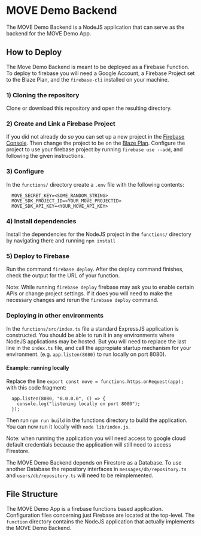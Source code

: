 # MOVE Demo Backend
The MOVE Demo Backend is a NodeJS application that can serve as the backend for the MOVE Demo App.

## How to Deploy
The Move Demo Backend is meant to be deployed as a Firebase Function.
To deploy to firebase you will need a Google Account, a Firebase Project set to the Blaze Plan, and the `firebase-cli` installed on your machine.

### 1) Cloning the repository
Clone or download this repository and open the resulting directory.
### 2) Create and Link a Firebase Project
If you did not already do so you can set up a new project in the [Firebase Console](https://console.firebase.google.com/).
Then change the project to be on the [Blaze Plan](https://firebase.google.com/docs/projects/billing/firebase-pricing-plans#switch-between-pricing-plans).
Configure the project to use your firebase project by running `firebase use --add`, and following the given instructions.
### 3) Configure 
In the `functions/` directory create a `.env` file with the following contents:
```
  MOVE_SECRET_KEY=<SOME_RANDOM_STRING>
  MOVE_SDK_PROJECT_ID=<YOUR_MOVE_PROJECTID>
  MOVE_SDK_API_KEY=<YOUR_MOVE_API_KEY>
```
### 4) Install dependencies
Install the dependencies for the NodeJS project in the `functions/` directory by navigating there and running `npm install`
### 5) Deploy to Firebase
Run the command `firebase deploy`.
After the deploy command finishes, check the output for the URL of your function.

Note: While running `firebase deploy` firebase may ask you to enable certain APIs or change project settings. If it does you will need to make the necessary changes and rerun the `firebase deploy` command.

### Deploying in other environments
In the `functions/src/index.ts` file a standard ExpressJS application is constructed. 
You should be able to run it in any environments where NodeJS applications may be hosted. 
But you will need to replace the last line in the `index.ts` file, and call the appropiate startup mechanism 
for your environment. (e.g. `app.listen(8080)` to run locally on port 8080).

#### Example: running locally
Replace the line `export const move = functions.https.onRequest(app);` with this code fragment:
```
  app.listen(8080, "0.0.0.0", () => {
    console.log("listening locally on port 8080");
  });
```
Then run `npm run build` in the functions directory to build the application.
You can now run it locally with `node lib/index.js`. 

Note: when running the application you will need access to google cloud default credentials because the application will still need to access Firestore.

The MOVE Demo Backend depends on Firestore as a Database. 
To use another Database the repository interfaces in `messages/db/repository.ts` and `users/db/repository.ts` will need to be reimplemented.

## File Structure
The MOVE Demo App is a firebase functions based application.
Configuration files concerning just Firebase are located at the top-level.
The `function` directory contains the NodeJS application that actually implements the MOVE Demo Backend.

